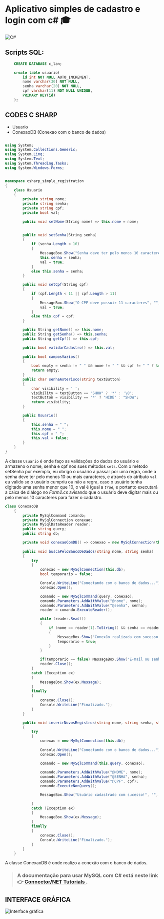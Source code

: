 # Aplicativo simples de cadastro e login com c# 🎓 
<img src="csharp-simple-registration\images\300ppi\c-sharp.png" alt="C#">

## Scripts SQL:

``` sql
    CREATE DATABASE c_lan;
```
``` sql
    create table usuario(
        id int NOT NULL AUTO_INCREMENT,
        nome varchar(30) NOT NULL,
        senha varchar(20) NOT NULL,
        cpf varchar(11) NOT NULL UNIQUE,
        PRIMARY KEY(id)
    );
```

## CODES C SHARP

- Usuario 
- ConexaoDB (Conexao com o banco de dados)


``` c#

using System;
using System.Collections.Generic;
using System.Linq;
using System.Text;
using System.Threading.Tasks;
using System.Windows.Forms;


namespace csharp_simple_registration
{
    class Usuario
    {
        private string nome;
        private string senha;
        private string cpf;
        private bool val;

        public void setNome(String nome) => this.nome = nome;
        

        public void setSenha(String senha)
        {
            if (senha.Length < 10)
            {
                MessageBox.Show("Senha deve ter pelo menos 10 caracteres", "", MessageBoxButtons.OK, MessageBoxIcon.Error);
                this.senha = senha;
                val = true;
            }
            else this.senha = senha;
        }

        public void setCpf(String cpf)
        {
            if (cpf.Length < 11 || cpf.Length > 11)
            {
                MessageBox.Show("O CPF deve possuir 11 caracteres", "", MessageBoxButtons.OK, MessageBoxIcon.Error);
                val = true;
            }
            else this.cpf = cpf;
        }

        public String getNome() => this.nome;
        public String getSenha() => this.senha;
        public String getCpf() => this.cpf;

        public bool validarCadastro() => this.val;
        
        public bool camposVazios()
        {
            bool empty = senha != " " && nome != " " && cpf != " " ? true : false;
            return empty;
        }
        public char senhaAsterisco(string textButton)
        {
            char visibility = ' ';
            visibility = textButton == "SHOW" ? '*' : '\0';
            textButton = visibility == '*' ? "HIDE" : "SHOW";
            return visibility;
        }

        public Usuario()
        {
            this.senha = " ";
            this.nome = " ";
            this.cpf = " ";
            this.val = false;
        }
    }
}
```

A classe `Usuario` é onde faço as validações do dados do usuário e armazeno o nome, senha e cpf nos sues métodos `sets`. Com o método setSenha por exemplo, eu obrigo o usuário a passar por uma regra, onde a senha deve ter pelo menos 10 ou mais caracteres, e através do atributo `val` eu valido se o usuário cumpriu ou não a regra, caso o usuário tenha digitado uma senha menor que 10, o val é igual a *`true`*, e portanto executará a caixa de diálogo no *Form2.cs* avisando que o usuário deve digitar mais ou pelo menos 10 caracteres para fazer o cadastro.

``` c#
class ConexaoDB
    {
        private MySqlCommand comando;
        private MySqlConnection conexao;
        private MySqlDataReader reader;
        public string query;
        public string db;

        private void conexaoComDB() => conexao = new MySqlConnection(this.db);
        
        public void buscaPeloBancoDeDados(string nome, string senha)
        {
            try
            {
                conexao = new MySqlConnection(this.db);
                bool temporario = false;

                Console.WriteLine("Conectando com o banco de dados...");
                conexao.Open();

                comando = new MySqlCommand(query, conexao);
                comando.Parameters.AddWithValue("@nome", nome);
                comando.Parameters.AddWithValue("@senha", senha);
                reader = comando.ExecuteReader();

                while (reader.Read())
                {
                    if (nome == reader[1].ToString() && senha == reader[2].ToString())
                    {
                        MessageBox.Show("Conexão realizada com sucesso!", "Parabéns!", MessageBoxButtons.OK, MessageBoxIcon.Information);
                        temporario = true;
                    }
                }

                if(temporario == false) MessageBox.Show("E-mail ou senha errados", "", MessageBoxButtons.OK, MessageBoxIcon.Information);
                reader.Close();
            }
            catch (Exception ex)
            {
                MessageBox.Show(ex.Message);
            }
            finally
            {
                conexao.Close();
                Console.WriteLine("Finalizado.");
            } 
        }

        public void inserirNovosRegistros(string nome, string senha, string cpf)
        {
            try
            {
                conexao = new MySqlConnection(this.db);
              
                Console.WriteLine("Conectando com o banco de dados...");
                conexao.Open();

                comando = new MySqlCommand(this.query, conexao);
                
                comando.Parameters.AddWithValue("@NOME", nome);
                comando.Parameters.AddWithValue("@SENHA", senha);
                comando.Parameters.AddWithValue("@CPF", cpf);
                comando.ExecuteNonQuery();

                MessageBox.Show("Usuário cadastrado com sucesso!", "", MessageBoxButtons.OK, MessageBoxIcon.Information);

            }
            catch (Exception ex)
            {
                MessageBox.Show(ex.Message);
            }
            finally
            {
                conexao.Close();
                Console.WriteLine("Finalizado.");
            }
        }
    }
```

A classe ConexaoDB é onde realizo a conexão com o banco de dados.



> ### A documentação para usar MySQL com C# está neste link 👉 [ Connector/NET Tutorials ](https://dev.mysql.com/doc/connector-net/en/connector-net-tutorials.html).

## INTERFACE GRÁFICA

<img src="csharp-simple-registration\images\300ppi\GUI.png" alt="Interface gráfica">


